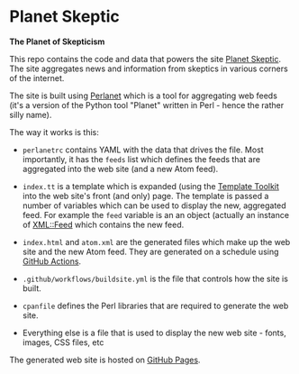 # Planet Skeptic

**The Planet of Skepticism**

This repo contains the code and data that powers the site [Planet Skeptic](https://skeptic.theplanetarium.org).
The site aggregates news and information from skeptics in various corners of the internet.

The site is built using [Perlanet](https://github.com/davorg/perlanet) which is a tool for aggregating web
feeds (it's a version of the Python tool "Planet" written in Perl - hence the rather silly name).

The way it works is this:

* `perlanetrc` contains YAML with the data that drives the file. Most importantly, it has the
`feeds` list which defines the feeds that are aggregated into the web site (and a new Atom feed).

* `index.tt` is a template which is expanded (using the [Template Toolkit](https://tt2.org/) into
the web site's front (and only) page. The template is passed a number of variables which can be
used to display the new, aggregated feed. For example the `feed` variable is an an object (actually
an instance of [XML::Feed](https://metacpan.org/pod/XML::Feed) which contains the new feed.

* `index.html` and `atom.xml` are the generated files which make up the web site and the new Atom
feed. They are generated on a schedule using [GitHub Actions](https://github.com/features/actions).

* `.github/workflows/buildsite.yml` is the file that controls how the site is built.

* `cpanfile` defines the Perl libraries that are required to generate the web site.

* Everything else is a file that is used to display the new web site - fonts, images, CSS files, etc

The generated web site is hosted on [GitHub Pages](https://pages.github.com/).
